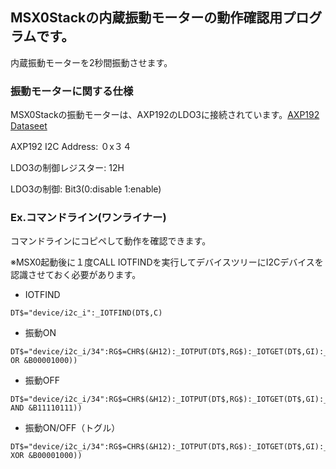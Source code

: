## MSX0Stackの内蔵振動モーターの動作確認用プログラムです。

内蔵振動モーターを2秒間振動させます。

### 振動モーターに関する仕様
MSX0Stackの振動モーターは、AXP192のLDO3に接続されています。[AXP192 Dataseet](https://github.com/m5stack/M5-Schematic/blob/master/Core/AXP192%20Datasheet_v1.1_en_draft_2211.pdf)

AXP192 I2C Address: ０x３４

LDO3の制御レジスター: 12H

LDO3の制御: Bit3(0:disable 1:enable)


### Ex.コマンドライン(ワンライナー)
コマンドラインにコピペして動作を確認できます。

※MSX0起動後に１度CALL IOTFINDを実行してデバイスツリーにI2Cデバイスを認識させておく必要があります。


- IOTFIND
```
DT$="device/i2c_i":_IOTFIND(DT$,C)
```


- 振動ON
```
DT$="device/i2c_i/34":RG$=CHR$(&H12):_IOTPUT(DT$,RG$):_IOTGET(DT$,GI):_IOTPUT(DT$,RG$+CHR$(GI OR &B00001000))
```

- 振動OFF
```
DT$="device/i2c_i/34":RG$=CHR$(&H12):_IOTPUT(DT$,RG$):_IOTGET(DT$,GI):_IOTPUT(DT$,RG$+CHR$(GI AND &B11110111))
```

- 振動ON/OFF（トグル）
```
DT$="device/i2c_i/34":RG$=CHR$(&H12):_IOTPUT(DT$,RG$):_IOTGET(DT$,GI):_IOTPUT(DT$,RG$+CHR$(GI XOR &B00001000))
```
